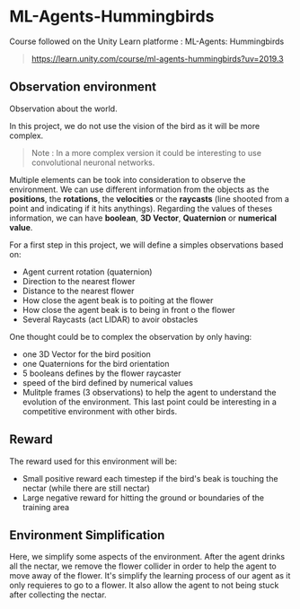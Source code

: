 # ML-Agents-Hummingbirds

Course followed on the Unity Learn platforme : ML-Agents: Hummingbirds
> https://learn.unity.com/course/ml-agents-hummingbirds?uv=2019.3

## Observation environment

Observation about the world.

In this project, we do not use the vision of the bird as it will be more complex. 
> Note : In a more complex version it could be interesting to use convolutional neuronal networks.

Multiple elements can be took into consideration to observe the environment. We can use different information from the objects as the **positions**, the **rotations**, the **velocities** or the **raycasts** (line shooted from a point and indicating if it hits anythings). Regarding the values of theses information, we can have **boolean**, **3D Vector**, **Quaternion** or **numerical value**.

For a first step in this project, we will define a simples observations based on:
- Agent current rotation (quaternion)
- Direction to the nearest flower
- Distance to the nearest flower
- How close the agent beak is to poiting at the flower
- How close the agent beak is to being in front o the flower
- Several Raycasts (act LIDAR) to avoir obstacles

One thought could be to complex the observation by only having:
- one 3D Vector for the bird position
- one Quaternions for the bird orientation 
- 5 booleans defines by the flower raycaster
- speed of the bird defined by numerical values
- Mulitple frames (3 observations) to help the agent to understand the evolution of the environment. This last point could be interesting in a competitive environment with other birds.


## Reward

The reward used for this environment will be:

- Small positive reward each timestep if the bird's beak is touching the nectar (while there are still nectar)
- Large negative reward for hitting the ground or boundaries of the training area


## Environment Simplification

Here, we simplify some aspects of the environment. After the agent drinks all the nectar, we remove the flower collider in order to help the agent to move away of the flower. It's simplify the learning process of our agent as it only requieres to go to a flower. It also allow the agent to not being stuck after collecting the nectar.
